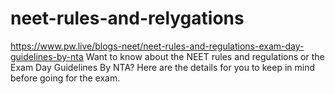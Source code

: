 # neet-rules-and-relygations
https://www.pw.live/blogs-neet/neet-rules-and-regulations-exam-day-guidelines-by-nta Want to know about the NEET rules and regulations or the Exam Day Guidelines By NTA? Here are the details for you to keep in mind before going for the exam.
